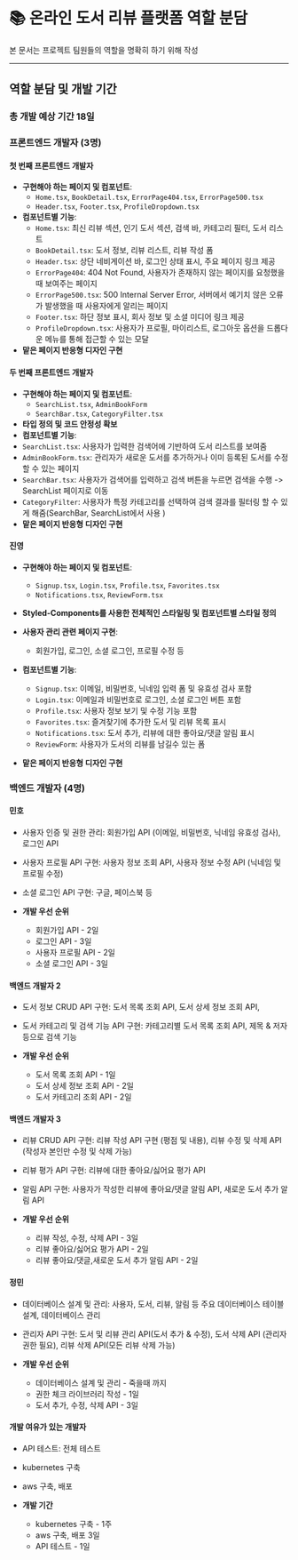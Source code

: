 # 📚 온라인 도서 리뷰 플랫폼 역할 분담

본 문서는 프로젝트 팀원들의 역할을 명확히 하기 위해 작성

---

## 역할 분담 및 개발 기간

### 총 개발 예상 기간 18일

### 프론트엔드 개발자 (3명)

#### 첫 번째 프론트엔드 개발자
- **구현해야 하는 페이지 및 컴포넌트**:
  - `Home.tsx`,  `BookDetail.tsx`, `ErrorPage404.tsx`, `ErrorPage500.tsx`
  - `Header.tsx`, `Footer.tsx`, `ProfileDropdown.tsx`
- **컴포넌트별 기능**:
  - `Home.tsx`: 최신 리뷰 섹션, 인기 도서 섹션, 검색 바, 카테고리 필터, 도서 리스트
  - `BookDetail.tsx`: 도서 정보, 리뷰 리스트, 리뷰 작성 폼
  - `Header.tsx`: 상단 네비게이션 바, 로그인 상태 표시, 주요 페이지 링크 제공
  - `ErrorPage404`: 404 Not Found, 사용자가 존재하지 않는 페이지를 요청했을 때 보여주는 페이지
  - `ErrorPage500.tsx`: 500 Internal Server Error, 서버에서 예기치 않은 오류가 발생했을 때 사용자에게 알리는 페이지
  - `Footer.tsx`: 하단 정보 표시, 회사 정보 및 소셜 미디어 링크 제공
  - `ProfileDropdown.tsx`: 사용자가 프로필, 마이리스트, 로그아웃 옵션을 드롭다운 메뉴를 통해 접근할 수 있는 모달
- **맡은 페이지 반응형 디자인 구현**


#### 두 번째 프론트엔드 개발자
- **구현해야 하는 페이지 및 컴포넌트**:
  - `SearchList.tsx`, `AdminBookForm`
  - `SearchBar.tsx`, `CategoryFilter.tsx`
- **타입 정의 및 코드 안정성 확보**
- **컴포넌트별 기능**:
- `SearchList.tsx`: 사용자가 입력한 검색어에 기반하여 도서 리스트를 보여줌
- `AdminBookForm.tsx`: 관리자가 새로운 도서를 추가하거나 이미 등록된 도서를 수정할 수 있는 페이지
- `SearchBar.tsx`: 사용자가 검색어를 입력하고 검색 버튼을 누르면 검색을 수행 -> SearchList 페이지로 이동
- `CategoryFilter`: 사용자가 특정 카테고리를 선택하여 검색 결과를 필터링 할 수 있게 해줌(SearchBar, SearchList에서 사용 )
- **맡은 페이지 반응형 디자인 구현**


#### 진영
- **구현해야 하는 페이지 및 컴포넌트**:
  - `Signup.tsx`, `Login.tsx`, `Profile.tsx`, `Favorites.tsx`
  - `Notifications.tsx`, `ReviewForm.tsx`
- **Styled-Components를 사용한 전체적인 스타일링 및 컴포넌트별 스타일 정의**

- **사용자 관리 관련 페이지 구현**:
  - 회원가입, 로그인, 소셜 로그인, 프로필 수정 등
- **컴포넌트별 기능**:
  - `Signup.tsx`: 이메일, 비밀번호, 닉네임 입력 폼 및 유효성 검사 포함
  - `Login.tsx`: 이메일과 비밀번호로 로그인, 소셜 로그인 버튼 포함
  - `Profile.tsx`: 사용자 정보 보기 및 수정 기능 포함
  - `Favorites.tsx`: 즐겨찾기에 추가한 도서 및 리뷰 목록 표시
  - `Notifications.tsx`: 도서 추가, 리뷰에 대한 좋아요/댓글 알림 표시
  - `ReviewForm`: 사용자가 도서의 리뷰를 남길수 있는 폼
- **맡은 페이지 반응형 디자인 구현**

### 백엔드 개발자 (4명)

#### 민호
- 사용자 인증 및 권한 관리: 회원가입 API (이메일, 비밀번호, 닉네임 유효성 검사), 로그인 API
- 사용자 프로필 API 구현: 사용자 정보 조회 API, 사용자 정보 수정 API (닉네임 및 프로필 수정)
- 소셜 로그인 API 구현: 구글, 페이스북 등

- **개발 우선 순위**
  - 회원가입 API - 2일
  - 로그인 API - 3일
  - 사용자 프로필 API - 2일
  - 소셜 로그인 API - 3일

#### 백엔드 개발자 2
- 도서 정보 CRUD API 구현: 도서 목록 조회 API, 도서 상세 정보 조회 API,
- 도서 카테고리 및 검색 기능 API 구현: 카테고리별 도서 목록 조회 API, 제목 & 저자 등으로 검색 기능

- **개발 우선 순위**
  - 도서 목록 조회 API - 1일
  - 도서 상세 정보 조회 API - 2일
  - 도서 카테고리 조회 API - 2일


#### 백엔드 개발자 3
- 리뷰 CRUD API 구현: 리뷰 작성 API 구현 (평점 및 내용), 리뷰 수정 및 삭제 API (작성자 본인만 수정 및 삭제 가능)
- 리뷰 평가 API 구현: 리뷰에 대한 좋아요/싫어요 평가 API
- 알림 API 구현: 사용자가 작성한 리뷰에 좋아요/댓글 알림 API, 새로운 도서 추가 알림 API

- **개발 우선 순위**
  - 리뷰 작성, 수정, 삭제 API - 3일
  - 리뷰 좋아요/싫어요 평가 API - 2일
  - 리뷰 좋아요/댓글,새로운 도서 추가 알림 API - 2일


#### 정민
- 데이터베이스 설계 및 관리: 사용자, 도서, 리뷰, 알림 등 주요 데이터베이스 테이블 설계, 데이터베이스 관리
- 관리자 API 구현: 도서 및 리뷰 관리 API(도서 추가 & 수정), 도서 삭제 API (관리자 권한 필요), 리뷰 삭제 API(모든 리뷰 삭제 가능)

- **개발 우선 순위**
  - 데이터베이스 설계 및 관리 - 죽을때 까지
  - 권한 체크 라이브러리 작성 - 1일
  - 도서 추가, 수정, 삭제 API - 3일


#### 개발 여유가 있는 개발자
- API 테스트: 전체 테스트
- kubernetes 구축
- aws 구축, 배포

- **개발 기간**
  - kubernetes 구축 - 1주
  - aws 구축, 배포 3일
  - API 테스트 - 1일
